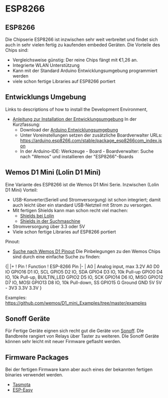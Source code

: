 ESP8266
=======


ESP8266
-------

Die Chipserie ESP8266 ist inzwischen sehr weit verbreitet und findet sich auch in sehr vielen fertig zu kaufenden embeded Geräten.
Die Vorteile des Chips sind:
 - Vergleichsweise günstig: Der reine Chips fängt mit €1,26 an.
 - Integrierte WLAN Unterstützung
 - Kann mit der Standard Arduino Entwicklungsumgebung programmiert werden
 - viele schon fertige Libraries auf ESP8266 portiert



Entwicklungs Umgebung
---------------------
Links to descriptions of how to install the Development Environment,

 - [Anleitung zur Installation der Entwicklungsumgebung](https://makesmart.net/esp8266-d1-mini-programmieren/) In der Kurzfassung:
   + Download der [Arduino Entwicklungsumgebung](https://www.arduino.cc/en/Main/Software)
   + Unter Voreinstellungen setzen der zusätzliche Boardverwalter URLs:
     https://arduino.esp8266.com/stable/package_esp8266com_index.json
   + In der Arduino-IDE: Werkzeuge - Board - Boardverwalter: Suche nach "Wemos" und installieren der "ESP8266"-Boards



Wemos D1 Mini (Lolin D1 Mini)
-----------------------------

Eine Variante des ESP8266 ist die Wemos D1 Mini Serie. Inzwischen (Lolin D1 Mini)
Vorteil:
 - USB-Konverter(Seriell und Stromversorgung) ist schon integriert; damit auch leicht über ein standard USB-Netzteil mit Strom zu versorgen.
 - Mit fertigen Shields kann man schon recht viel machen:
    + [Shields bei Lolin](https://www.wemos.cc/en/latest/d1_mini_shiled/index.html)
    + [Shields in der Suchmaschine](https://duckduckgo.com/?q=wemos+d1+mini+shield&t=canonical&iax=images&ia=images) 
 - Stromversorgung über 3.3 oder 5V
 - Viele schon fertige Libraries auf ESP8266 portiert

   
Pinout:
 - [Suche nach Wemos D1 Pinout](https://duckduckgo.com/?q=wemos+d1+pinout&t=canonical&iar=images&iax=images&ia=images)
   Die Pinbelegungen zu den Wemos Chips sind durch eine einfache Suche zu finden:

{|
|+
! Pin
! Function
! ESP-8266 Pin
|-
| A0 	| Analog input, max 3.2V 	A0
D0 	IO 	GPIO16
D1 	IO, SCL 	GPIO5
D2 	IO, SDA 	GPIO4
D3 	IO, 10k Pull-up 	GPIO0
D4 	IO, 10k Pull-up, BUILTIN_LED 	GPIO2
D5 	IO, SCK 	GPIO14
D6 	IO, MISO 	GPIO12
D7 	IO, MOSI 	GPIO13
D8 	IO, 10k Pull-down, SS 	GPIO15
G 	Ground 	GND
5V 	5V 	-
3V3 	3.3V 	3.3V
}

Examples:
https://github.com/wemos/D1_mini_Examples/tree/master/examples


Sonoff Geräte
-------------
Für Fertige Geräte eignen sich recht gut die Geräte von [Sonoff](https://duckduckgo.com/?q=sonoff&t=canonical&iax=images&ia=images). DIe Bandbreite rangiert von Relays über Taster zu weiteren. DIe Sonoff Geräte können sehr leicht mit neuer Firmware geflasht werden.



Firmware Packages
-----------------
Bei der fertigen Firmware kann aber auch eines der bekannten fertigen binaries verwendet werden.
 - [Tasmota](https://github.com/arendst/Tasmota)
 - [ESP-Easy](https://www.letscontrolit.com/wiki/index.php/ESPEasy)

